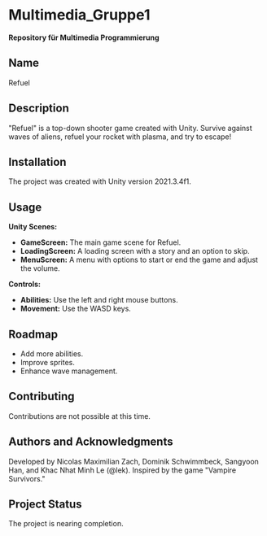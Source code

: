 # Multimedia_Gruppe1

**Repository für Multimedia Programmierung**

## Name
Refuel

## Description
"Refuel" is a top-down shooter game created with Unity. Survive against waves of aliens, refuel your rocket with plasma, and try to escape!

## Installation
The project was created with Unity version 2021.3.4f1.

## Usage
**Unity Scenes:**
- **GameScreen:** The main game scene for Refuel.
- **LoadingScreen:** A loading screen with a story and an option to skip.
- **MenuScreen:** A menu with options to start or end the game and adjust the volume.

**Controls:**
- **Abilities:** Use the left and right mouse buttons.
- **Movement:** Use the WASD keys.

## Roadmap
- Add more abilities.
- Improve sprites.
- Enhance wave management.

## Contributing
Contributions are not possible at this time.

## Authors and Acknowledgments
Developed by Nicolas Maximilian Zach, Dominik Schwimmbeck, Sangyoon Han, and Khac Nhat Minh Le (@lek).
Inspired by the game "Vampire Survivors."

## Project Status
The project is nearing completion.

